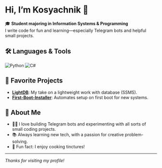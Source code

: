 # Hi, I’m Kosyachnik 👋

🎓 **Student majoring in Information Systems & Programming**  
I write code for fun and learning—especially Telegram bots and helpful small projects.

## 🛠️ Languages & Tools
![Python](https://img.shields.io/badge/-Python-3776AB?style=flat&logo=python&logoColor=white)
![C#](https://img.shields.io/badge/-C%23-239120?style=flat&logo=c-sharp&logoColor=white)

## 🚀 Favorite Projects

- [**LightDB**](https://github.com/ATiKE1/LightDB): My take on a lightweight work with database (SSMS).
- [**First-Boot-Installer**](https://github.com/ATiKE1/First-Boot-Installer): Automates setup on first boot for new systems.

## 📝 About Me

- 👨‍💻 I love building Telegram bots and experimenting with all sorts of small coding projects.
- 📚 Always learning new tech, with a passion for creative problem-solving.
- 🍶 Fun fact: I enjoy cooking tinctures!

---

_Thanks for visiting my profile!_
